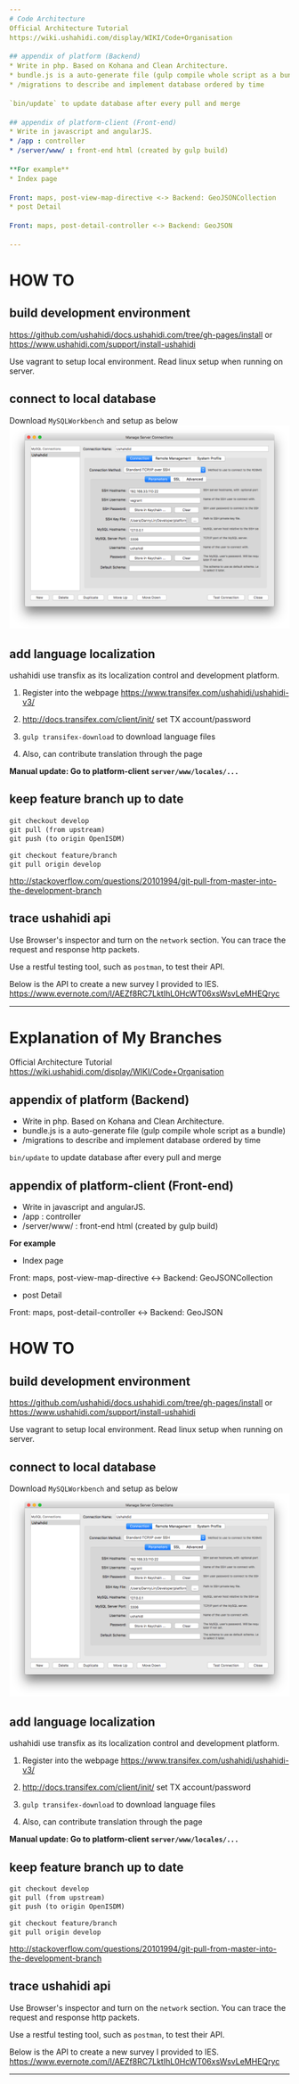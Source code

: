 ```yaml
---
# Code Architecture
Official Architecture Tutorial
https://wiki.ushahidi.com/display/WIKI/Code+Organisation

## appendix of platform (Backend)
* Write in php. Based on Kohana and Clean Architecture.
* bundle.js is a auto-generate file (gulp compile whole script as a bundle)
* /migrations to describe and implement database ordered by time

`bin/update` to update database after every pull and merge

## appendix of platform-client (Front-end) 
* Write in javascript and angularJS.
* /app : controller
* /server/www/ : front-end html (created by gulp build)

**For example**
* Index page

Front: maps, post-view-map-directive <-> Backend: GeoJSONCollection
* post Detail

Front: maps, post-detail-controller <-> Backend: GeoJSON

---
```

# HOW TO
## build development environment

https://github.com/ushahidi/docs.ushahidi.com/tree/gh-pages/install
or
https://www.ushahidi.com/support/install-ushahidi

Use vagrant to setup local environment. Read linux setup when running on server.

## connect to local database 
Download `MySQLWorkbench` and setup as below
![](https://github.com/yuchenglin/Leaflet-Map-Practice/blob/master/ushahidi_database_setup.png?raw=true)

## add language localization
ushahidi use transfix as its localization control and development platform.
 
1. Register into the webpage https://www.transifex.com/ushahidi/ushahidi-v3/

1. http://docs.transifex.com/client/init/ set TX account/password

1. `gulp transifex-download` to download language files

1. Also, can contribute translation through the page

**Manual update: Go to platform-client `server/www/locales/...`**

## keep feature branch up to date
```
git checkout develop
git pull (from upstream)
git push (to origin OpenISDM)
```
```
git checkout feature/branch
git pull origin develop
```
http://stackoverflow.com/questions/20101994/git-pull-from-master-into-the-development-branch

## trace ushahidi api
Use Browser's inspector and turn on the `network` section. You can trace the request and response http packets.

Use a restful testing tool, such as `postman`, to test their API. 

Below is the API to create a new survey I provided to IES.
https://www.evernote.com/l/AEZf8RC7LktIhL0HcWT06xsWsvLeMHEQryc

---
# Explanation of My Branches

Official Architecture Tutorial
https://wiki.ushahidi.com/display/WIKI/Code+Organisation

## appendix of platform (Backend)
* Write in php. Based on Kohana and Clean Architecture.
* bundle.js is a auto-generate file (gulp compile whole script as a bundle)
* /migrations to describe and implement database ordered by time

`bin/update` to update database after every pull and merge

## appendix of platform-client (Front-end) 
* Write in javascript and angularJS.
* /app : controller
* /server/www/ : front-end html (created by gulp build)

**For example**
* Index page

Front: maps, post-view-map-directive <-> Backend: GeoJSONCollection
* post Detail

Front: maps, post-detail-controller <-> Backend: GeoJSON

# HOW TO
## build development environment

https://github.com/ushahidi/docs.ushahidi.com/tree/gh-pages/install
or
https://www.ushahidi.com/support/install-ushahidi

Use vagrant to setup local environment. Read linux setup when running on server.

## connect to local database 
Download `MySQLWorkbench` and setup as below
![](https://github.com/yuchenglin/Leaflet-Map-Practice/blob/master/ushahidi_database_setup.png?raw=true)

## add language localization
ushahidi use transfix as its localization control and development platform.
 
1. Register into the webpage https://www.transifex.com/ushahidi/ushahidi-v3/

1. http://docs.transifex.com/client/init/ set TX account/password

1. `gulp transifex-download` to download language files

1. Also, can contribute translation through the page

**Manual update: Go to platform-client `server/www/locales/...`**

## keep feature branch up to date
```
git checkout develop
git pull (from upstream)
git push (to origin OpenISDM)
```
```
git checkout feature/branch
git pull origin develop
```
http://stackoverflow.com/questions/20101994/git-pull-from-master-into-the-development-branch

## trace ushahidi api
Use Browser's inspector and turn on the `network` section. You can trace the request and response http packets.

Use a restful testing tool, such as `postman`, to test their API. 

Below is the API to create a new survey I provided to IES.
https://www.evernote.com/l/AEZf8RC7LktIhL0HcWT06xsWsvLeMHEQryc

---
